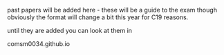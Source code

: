 past papers will be added here - these will be a guide to the exam though obviously the format will change a bit this year for C19 reasons.

until they are added you can look at them in

comsm0034.github.io